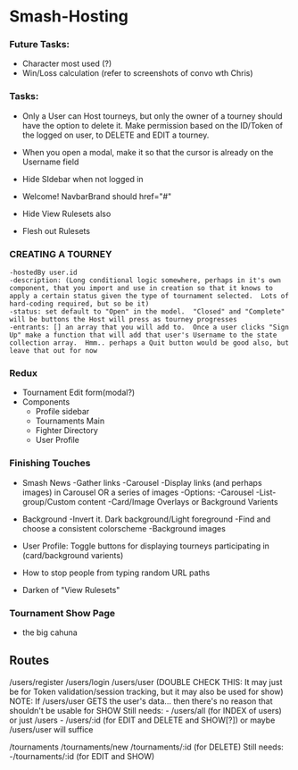 # Smash-Hosting

### Future Tasks:
- Character most used (?)
- Win/Loss calculation (refer to screenshots of convo wth Chris)



### Tasks:
- Only a User can Host tourneys, but only the owner of a tourney should have the option to delete it.  Make permission based on
the ID/Token of the logged on user, to DELETE and EDIT a tourney.

- When you open a modal, make it so that the cursor is already on the Username field

- Hide SIdebar when not logged in

- Welcome! NavbarBrand should href="#"

- Hide View Rulesets also

- Flesh out Rulesets



### CREATING A TOURNEY
	-hostedBy user.id
	-description: (Long conditional logic somewhere, perhaps in it's own component, that you import and use in creation so that it knows to apply a certain status given the type of tournament selected.  Lots of hard-coding required, but so be it)
	-status: set default to "Open" in the model.  "Closed" and "Complete" will be buttons the Host will press as tourney progresses
	-entrants: [] an array that you will add to.  Once a user clicks "Sign Up" make a function that will add that user's Username to the state collection array.  Hmm.. perhaps a Quit button would be good also, but leave that out for now



### Redux
- Tournament Edit form(modal?)
- Components
	- Profile sidebar
	- Tournaments Main
	- Fighter Directory
	- User Profile



### Finishing Touches
- Smash News 
	-Gather links
	-Carousel
	-Display links (and perhaps images) in Carousel OR a series of images
		-Options:
			-Carousel
			-List-group/Custom content
			-Card/Image Overlays or Background Varients

- Background
	-Invert it.  Dark background/Light foreground
	-Find and choose a consistent colorscheme
	-Background images

- User Profile: Toggle buttons for displaying tourneys participating in (card/background varients)

- How to stop people from typing random URL paths

- Darken <CardHeader> of "View Rulesets"


### Tournament Show Page
- the big cahuna

## Routes
/users/register
/users/login
/users/user (DOUBLE CHECK THIS: It may just be for Token validation/session tracking, but it may also be used for show)
NOTE: If /users/user GETS the user's data... then there's no reason that shouldn't be usable for SHOW
Still needs:
	- /users/all (for INDEX of users) or just /users
	- /users/:id (for EDIT and DELETE and SHOW[?]) or maybe /users/user will suffice

/tournaments
/tournaments/new
/tournaments/:id (for DELETE)
Still needs:
	-/tournaments/:id (for EDIT and SHOW)